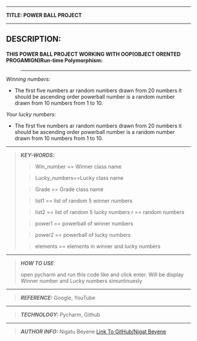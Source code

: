 ***

**TITLE: POWER BALL PROJECT**
***
## **DESCRIPTION:**

#### THIS POWER BALL PROJECT WORKING WITH OOP(OBJECT ORENTED PROGAMIGN)Run-time Polymorphism:
>------------------------------------------------------------------------------------------
*Winning numbers:*
* The first five numbers ar random numbers drawn from 20 numbers
it should be ascending order 
powerball number is a random number drawn from 10 numbers
from 1 to 10. 

*Your lucky numbers:*
* The first five numbers ar random numbers drawn from 20 numbers
it should be ascending order 
powerball number is a random number drawn from 10 numbers
from 1 to 10.
***
>***KEY-WORDS:***
>>Win_number == Winner class name
> 
>>Lucky_numbers==Lucky class name
> 
>>Grade == Grade class name
> 
>>list1 == list of random 5 winner numbers
> 
>>list2 == list of random 5 lucky numbers
>>r == random numbers
> 
>>power1 == powerball of winner numbers
> 
>>power2 == powerball of lucky numbers
> 
>>elements == elements in winner and lucky numbers

***

>***HOW TO USE***:
> 
>open pycharm and run this code like and
click enter. Will be display Winner number and
Lucky numbers simuntinuesly

***
>***REFERENCE:***
Google, YouTube

***
>***TECHNOLOGY:***
Pycharm, Github 

***
>***AUTHOR INFO:*** Nigatu Beyene
>[Link To GitHub/Nigat Beyene](https://github.com/NigatuBeyene)


